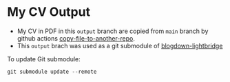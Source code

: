 # My CV Output

-   My CV in PDF in this `output` branch are copied from `main` branch by github actions [copy-file-to-another-repo](https://github.com/dmnemec/copy_file_to_another_repo_action).
-   This `output` brach was used as a git submodule of [blogdown-lightbridge](https://github.com/Lightbridge-KS/blogdown-lightbridge)


To update Git submodule:

```shell
git submodule update --remote
```





